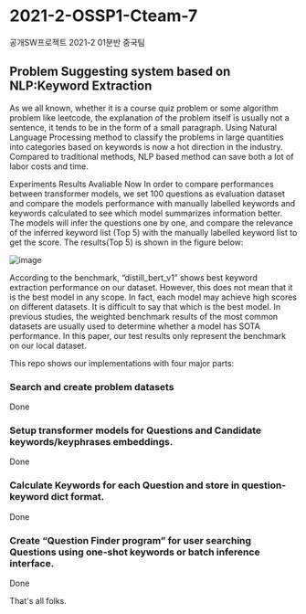 # 2021-2-OSSP1-Cteam-7
공개SW프로젝트 2021-2 01분반 중국팀

## Problem Suggesting system based on NLP:Keyword Extraction
As we all known, whether it is a course quiz problem or some algorithm problem like leetcode, the explanation of the problem itself is usually not a sentence, it  tends to be in the form of a small paragraph. 
Using Natural Language Processing method to classify the problems in large quantities into categories based on keywords is now a hot direction in the industry. Compared to traditional methods, NLP based method can save both a lot of labor costs and time. 

Experiments Results Avaliable Now
In order to compare performances between transformer models, we set 100 questions as evaluation dataset and compare the models performance with manually labelled keywords and keywords calculated to see which model summarizes information better. The models will infer the questions one by one, and compare the relevance of the inferred keyword list (Top 5) with the manually labelled keyword list to get the score. The results(Top 5) is shown in the figure below:

![image](https://user-images.githubusercontent.com/90604378/142633965-08cbf384-8f31-4365-ba8b-23b286ab2dc2.png)


According to the benchmark,  “distill_bert_v1” shows best keyword extraction performance on our dataset. However, this does not mean that it is the best model in any scope. In fact, each model may achieve high scores on different datasets. It is difficult to say that which is the best model. In previous studies, the weighted benchmark results of the most common datasets are usually used to determine whether a model has SOTA performance. In this paper, our test results only represent the benchmark on our local dataset. 


This repo shows our implementations with four major parts:

### Search and create problem datasets
Done
### Setup transformer models for Questions and Candidate keywords/keyphrases embeddings.
Done
### Calculate Keywords for each Question and store in question-keyword dict format.
Done
### Create “Question Finder program” for user searching Questions using one-shot keywords or batch inference interface.
Done

That's all folks.
